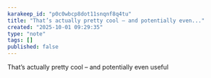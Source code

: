 ```yaml
---
karakeep_id: "p0c0wbcp8dot11snqnf8q4tu"
title: "That’s actually pretty cool – and potentially even..."
created: "2025-10-01 09:29:35"
type: "note"
tags: []
published: false
---
```


That’s actually pretty cool – and potentially even useful